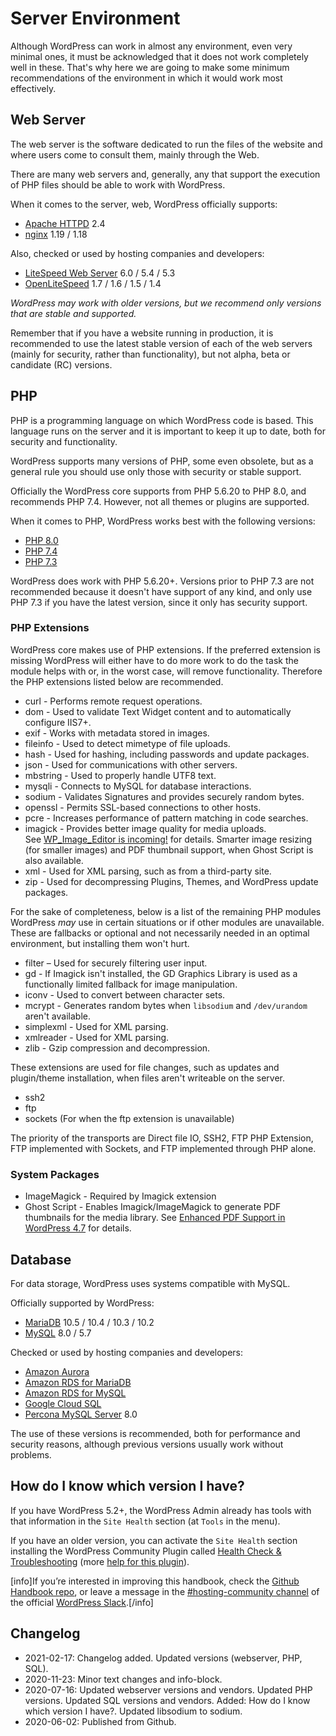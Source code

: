 # Server Environment

Although WordPress can work in almost any environment, even very minimal ones, it must be acknowledged that it does not work completely well in these. That's why here we are going to make some minimum recommendations of the environment in which it would work most effectively.

## Web Server

The web server is the software dedicated to run the files of the website and where users come to consult them, mainly through the Web.

There are many web servers and, generally, any that support the execution of PHP files should be able to work with WordPress.

When it comes to the server, web, WordPress officially supports:

* [Apache HTTPD](https://httpd.apache.org/) 2.4
* [nginx](https://nginx.org/) 1.19 / 1.18

Also, checked or used by hosting companies and developers:

* [LiteSpeed Web Server](https://www.litespeedtech.com/products/litespeed-web-server) 6.0 / 5.4 / 5.3
* [OpenLiteSpeed](https://openlitespeed.org/) 1.7 / 1.6 / 1.5 / 1.4

_WordPress may work with older versions, but we recommend only versions that are stable and supported._

Remember that if you have a website running in production, it is recommended to use the latest stable version of each of the web servers (mainly for security, rather than functionality), but not alpha, beta or candidate (RC) versions.

## PHP

PHP is a programming language on which WordPress code is based. This language runs on the server and it is important to keep it up to date, both for security and functionality.

WordPress supports many versions of PHP, some even obsolete, but as a general rule you should use only those with security or stable support.

Officially the WordPress core supports from PHP 5.6.20 to PHP 8.0, and recommends PHP 7.4. However, not all themes or plugins are supported.

When it comes to PHP, WordPress works best with the following versions:

* [PHP 8.0](https://www.php.net/ChangeLog-8.php#PHP_8_0)
* [PHP 7.4](https://www.php.net/ChangeLog-7.php#PHP_7_4)
* [PHP 7.3](https://www.php.net/ChangeLog-7.php#PHP_7_3)

WordPress does work with PHP 5.6.20+. Versions prior to PHP 7.3 are not recommended because it doesn't have support of any kind, and only use PHP 7.3 if you have the latest version, since it only has security support.

### PHP Extensions

WordPress core makes use of PHP extensions. If the preferred extension is missing WordPress will either have to do more work to do the task the module helps with or, in the worst case, will remove functionality. Therefore the PHP extensions listed below are recommended.

*   curl - Performs remote request operations.
*   dom - Used to validate Text Widget content and to automatically configure IIS7+.
*   exif - Works with metadata stored in images.
*   fileinfo - Used to detect mimetype of file uploads.
*   hash - Used for hashing, including passwords and update packages.
*   json - Used for communications with other servers.
*   mbstring - Used to properly handle UTF8 text.
*   mysqli - Connects to MySQL for database interactions.
*   sodium - Validates Signatures and provides securely random bytes.
*   openssl - Permits SSL-based connections to other hosts.
*   pcre - Increases performance of pattern matching in code searches.
*   imagick - Provides better image quality for media uploads. See [WP\_Image\_Editor is incoming!](https://make.wordpress.org/core/2012/12/06/wp_image_editor-is-incoming/) for details. Smarter image resizing (for smaller images) and PDF thumbnail support, when Ghost Script is also available.
*   xml - Used for XML parsing, such as from a third-party site.
*   zip - Used for decompressing Plugins, Themes, and WordPress update packages.

For the sake of completeness, below is a list of the remaining PHP modules WordPress _may_ use in certain situations or if other modules are unavailable. These are fallbacks or optional and not necessarily needed in an optimal environment, but installing them won't hurt.

*   filter – Used for securely filtering user input.
*   gd - If Imagick isn't installed, the GD Graphics Library is used as a functionally limited fallback for image manipulation.
*   iconv - Used to convert between character sets.
*   mcrypt - Generates random bytes when `libsodium` and `/dev/urandom` aren't available.
*   simplexml - Used for XML parsing.
*   xmlreader - Used for XML parsing.
*   zlib - Gzip compression and decompression.

These extensions are used for file changes, such as updates and plugin/theme installation, when files aren't writeable on the server.

*   ssh2
*   ftp
*   sockets (For when the ftp extension is unavailable)

The priority of the transports are Direct file IO, SSH2, FTP PHP Extension, FTP implemented with Sockets, and FTP implemented through PHP alone.

### System Packages

*   ImageMagick - Required by Imagick extension
*   Ghost Script - Enables Imagick/ImageMagick to generate PDF thumbnails for the media library. See [Enhanced PDF Support in WordPress 4.7](https://make.wordpress.org/core/2016/11/15/enhanced-pdf-support-4-7/) for details.

## Database

For data storage, WordPress uses systems compatible with MySQL.

Officially supported by WordPress:

* [MariaDB](https://mariadb.org/) 10.5 / 10.4 / 10.3 / 10.2
* [MySQL](https://dev.mysql.com/downloads/mysql/) 8.0 / 5.7

Checked or used by hosting companies and developers:

* [Amazon Aurora](https://aws.amazon.com/rds/aurora/)
* [Amazon RDS for MariaDB](https://aws.amazon.com/rds/mariadb/)
* [Amazon RDS for MySQL](https://aws.amazon.com/rds/mysql/)
* [Google Cloud SQL](https://cloud.google.com/sql/)
* [Percona MySQL Server](https://www.percona.com/software/mysql-database) 8.0

The use of these versions is recommended, both for performance and security reasons, although previous versions usually work without problems.

## How do I know which version I have?

If you have WordPress 5.2+, the WordPress Admin already has tools with that information in the `Site Health` section (at `Tools` in the menu).

If you have an older version, you can activate the `Site Health` section installing the WordPress Community Plugin called [Health Check & Troubleshooting](https://wordpress.org/plugins/health-check/) (more [help for this plugin](https://make.wordpress.org/support/handbook/appendix/troubleshooting-using-the-health-check/)).

\[info\]If you’re interested in improving this handbook, check the [Github Handbook repo](https://github.com/WordPress/hosting-handbook/), or leave a message in the [#hosting-community channel](https://wordpress.slack.com/archives/hosting-community/) of the official [WordPress Slack](https://make.wordpress.org/chat/).\[/info\]

## Changelog

- 2021-02-17: Changelog added. Updated versions (webserver, PHP, SQL).
- 2020-11-23: Minor text changes and info-block.
- 2020-07-16: Updated webserver versions and vendors. Updated PHP versions. Updated SQL versions and vendors. Added: How do I know which version I have?. Updated libsodium to sodium.
- 2020-06-02: Published from Github.
